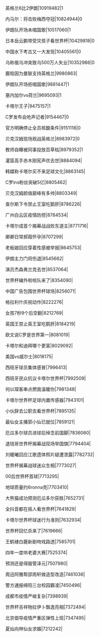 英格兰6比2伊朗|10919482|1

内马尔：将击败梅西夺冠|10824944|0

伊朗队开场未唱国歌|10517060|1

日本岳云鹏带受灾孩子看世界杯|10429818|0

中国水下考古又一大发现|10405561|0

乌称俄乌冲突致乌500万人失业|10352986|0

鹿晗因为曼联支持英格兰|9980863|

伊朗队开场拒唱国歌|9881447|1

塞内加尔vs荷兰|9695093|1

卡塔尔王子|9475157|1

C罗发布会呛声记者|9154467|0

官方明确停止全员核酸条件|9151118|0

贝克汉姆现场观战英格兰|8983972|0

教师自曝被同事投放百草枯|8979352|1

灌篮高手赤木刚宪声优去世|8884094|

韩媒称卡塔尔买不来足球文化|8863145|

C罗ins粉丝突破5亿|8805462|

贝克汉姆颜值巅峰有多帅|8803349|

查尔斯下令禁止王室吃鹅肝|8786226|

广州白云区疫情防控|8784534|

卡塔尔成首个揭幕战战败东道主|8771716|

卿卿日常郝葭怀孕|8707299|

老板娘回应穿着性感被举报|8645753|

伊朗主力门将伤退|8545662|

演员杰森弗兰克去世|8537064|

世界杯编外啦啦队来了|8354090|

中国广告包围世界杯球场|8256071|

格拉利什庆祝动作|8222276|

女孩7秒9个后空翻|8212769|

英国王禁止英王室吃鹅肝|8184219|

欧文说C罗是世界第一|8081019|

卡塔尔和迪拜哪个更富|8029092|

美国vs威尔士|8018175|

西班牙球员集体感冒|7996413|

西班牙民众抗议卡塔尔世界杯|7992509|

何以琛客串点燃我温暖你|7981348|

卡塔尔世界杯足球内置传感器|7943101|

小伙辞去公职去看世界杯|7895135|

最仙女主播郭小仙已就位|7859121|

厄瓜多尔球员进球后悼念前国脚|7836060|

退钱哥世界杯揭幕战现场举国旗|7794404|

刘暖曦回应江歌遗体照片疑遭泄露|7782732|

世界杯揭幕战球迷众生相|7773027|

00后世界杯首球|7713295|

地球质量约6ronna克|7703410|

大熊猫成功预测厄瓜多尔获胜|7652731|

全抖音都在摇人看世界杯|7641829|

卡塔尔世界杯球迷行为准则|7632934|

世界杯回忆杀来了|7619666|

王鹤棣白鹿新剧吻戏路透|7585701|

四年一度哄老婆大赛|7525374|

预测还是得服管泽元|7507980|

周迅阿雅帮邵雨轩做造型改造|7461036|

警方通报绵阳三台校园霸凌|7450496|

成都市疫情严峻复杂|7398939|

世界杯吉祥物拉伊卜飘逸亮相|7372494|

北京倡导疫情严重区弹性上班|7347495|

夏灿向林仙女求婚|7212242|

